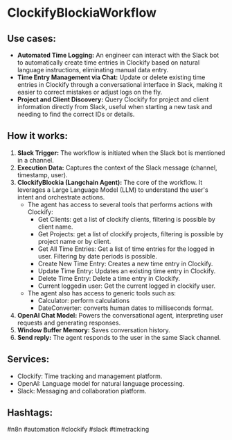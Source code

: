 # ClockifyBlockiaWorkflow

## Use cases:

- **Automated Time Logging:** An engineer can interact with the Slack bot to automatically create time entries in Clockify based on natural language instructions, eliminating manual data entry.
- **Time Entry Management via Chat:** Update or delete existing time entries in Clockify through a conversational interface in Slack, making it easier to correct mistakes or adjust logs on the fly.
- **Project and Client Discovery:** Query Clockify for project and client information directly from Slack, useful when starting a new task and needing to find the correct IDs or details.

## How it works:

1.  **Slack Trigger:** The workflow is initiated when the Slack bot is mentioned in a channel.
2.  **Execution Data:** Captures the context of the Slack message (channel, timestamp, user).
3.  **ClockifyBlockia (Langchain Agent):** The core of the workflow. It leverages a Large Language Model (LLM) to understand the user's intent and orchestrate actions.
    *   The agent has access to several tools that performs actions with Clockify:
        *   Get Clients: get a list of clockify clients, filtering is possible by client name.
        *   Get Projects: get a list of clockify projects, filtering is possible by project name or by client.
        *   Get All Time Entries: Get a list of time entries for the logged in user. Filtering by date periods is possible.
        *   Create New Time Entry: Creates a new time entry in Clockify.
        *   Update Time Entry: Updates an existing time entry in Clockify.
        *   Delete Time Entry: Delete a time entry in Clockify.
        *   Current loggedin user: Get the current logged in clockify user.
    *   The agent also has access to generic tools such as:
        *   Calculator: perform calculations
        *   DateConverter: converts human dates to milliseconds format.
4.  **OpenAI Chat Model:** Powers the conversational agent, interpreting user requests and generating responses.
5.  **Window Buffer Memory:** Saves conversation history.
6.  **Send reply:** The agent responds to the user in the same Slack channel.

## Services:

-   Clockify: Time tracking and management platform.
-   OpenAI: Language model for natural language processing.
-   Slack: Messaging and collaboration platform.

## Hashtags:

#n8n #automation #clockify #slack #timetracking
